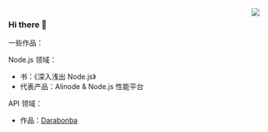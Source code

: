 <img align="right" src="https://github-readme-stats.vercel.app/api?username=JacksonTian&&show_icons=true&theme=github" />

### Hi there 👋

一些作品：

Node.js 领域：
- 书：《深入浅出 Node.js》
- 代表产品：Alinode & Node.js 性能平台

API 领域：
- 作品：[Darabonba](https://github.com/aliyun/darabonba)
